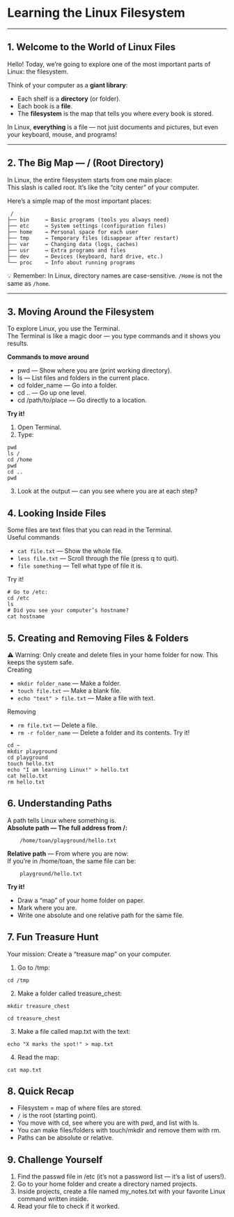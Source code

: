 # __Learning the Linux Filesystem__

---

## __1. Welcome to the World of Linux Files__

Hello! Today, we’re going to explore one of the most important parts of Linux: the filesystem.

Think of your computer as a __giant library__:

- Each shelf is a __directory__ (or folder).
- Each book is a __file__.
- The __filesystem__ is the map that tells you where every book is stored.

In Linux, __everything__ is a file — not just documents and pictures, but even your keyboard, mouse, and programs!

---

## __2. The Big Map — / (Root Directory)__
In Linux, the entire filesystem starts from one main place:  
This slash is called root. It’s like the “city center” of your computer.

Here’s a simple map of the most important places:

```
 /
├── bin     → Basic programs (tools you always need)
├── etc     → System settings (configuration files)
├── home    → Personal space for each user
├── tmp     → Temporary files (disappear after restart)
├── var     → Changing data (logs, caches)
├── usr     → Extra programs and files
├── dev     → Devices (keyboard, hard drive, etc.)
└── proc    → Info about running programs
```

💡 Remember: In Linux, directory names are case-sensitive. `/Home` is not the same as `/home`.

---

## __3. Moving Around the Filesystem__
To explore Linux, you use the Terminal.  
The Terminal is like a magic door — you type commands and it shows you results.  

__Commands to move around__
- pwd — Show where you are (print working directory).
- ls — List files and folders in the current place.
- cd folder_name — Go into a folder.
- cd .. — Go up one level.
- cd /path/to/place — Go directly to a location.  

__Try it!__   
1. Open Terminal.
2. Type:

```
pwd
ls /
cd /home
pwd
cd ..
pwd
```

3. Look at the output — can you see where you are at each step?

## __4. Looking Inside Files__
Some files are text files that you can read in the Terminal.  
Useful commands

- `cat file.txt` — Show the whole file.
- `less file.txt` — Scroll through the file (press q to quit).
- `file something` — Tell what type of file it is.

Try it!
```
# Go to /etc:
cd /etc
ls
# Did you see your computer’s hostname?
cat hostname
```
## __5. Creating and Removing Files & Folders__ 
⚠ Warning: Only create and delete files in your home folder for now.
This keeps the system safe.  
Creating
- `mkdir folder_name` — Make a folder.
- `touch file.txt` — Make a blank file.
- `echo "text" > file.txt` — Make a file with text.

Removing
- `rm file.txt` — Delete a file.
- `rm -r folder_name` — Delete a folder and its contents.
Try it!
```
cd ~
mkdir playground
cd playground
touch hello.txt
echo "I am learning Linux!" > hello.txt
cat hello.txt
rm hello.txt
```
## __6. Understanding Paths__
A path tells Linux where something is.  
__Absolute path — The full address from /:__
```
	/home/toan/playground/hello.txt
```
__Relative path__ — From where you are now:  
If you’re in /home/toan, the same file can be:
```
	playground/hello.txt
```
__Try it!__  
- Draw a “map” of your home folder on paper.
- Mark where you are.
- Write one absolute and one relative path for the same file.
## __7. Fun Treasure Hunt__
Your mission: Create a “treasure map” on your computer.

1. Go to /tmp:  
```
cd /tmp
```
2. Make a folder called treasure_chest:  
```
mkdir treasure_chest
```

```
cd treasure_chest
```
3. Make a file called map.txt with the text:  
```
echo "X marks the spot!" > map.txt
```
4. Read the map:  
```
cat map.txt
```

## __8. Quick Recap__
- Filesystem = map of where files are stored.  
- `/` is the root (starting point).  
- You move with cd, see where you are with pwd, and list with ls.  
- You can make files/folders with touch/mkdir and remove them with rm.  
- Paths can be absolute or relative.  
## __9. Challenge Yourself__
1. Find the passwd file in /etc (it’s not a password list — it’s a list of users!).
2. Go to your home folder and create a directory named projects.
3. Inside projects, create a file named my_notes.txt with your favorite Linux command written inside.
4. Read your file to check if it worked.
